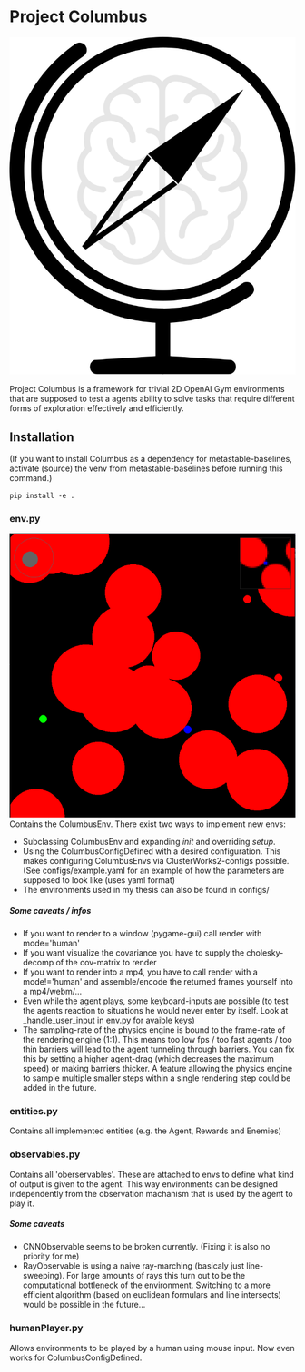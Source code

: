 # Project Columbus

<p align='center'>
  <img src='./icon.svg'>
</p>

Project Columbus is a framework for trivial 2D OpenAI Gym environments that are supposed to test a agents ability to solve tasks that require different forms of exploration effectively and efficiently.

## Installation

(If you want to install Columbus as a dependency for metastable-baselines, activate (source) the venv from metastable-baselines before running this command.)

```
pip install -e .
```

### env.py

![Screenshot](./img_README.png)  
Contains the ColumbusEnv.
There exist two ways to implement new envs:

- Subclassing ColumbusEnv and expanding _init_ and overriding _setup_.
- Using the ColumbusConfigDefined with a desired configuration. This makes configuring ColumbusEnvs via ClusterWorks2-configs possible. (See configs/example.yaml for an example of how the parameters are supposed to look like (uses yaml format)
- The environments used in my thesis can also be found in configs/

##### Some caveats / infos

- If you want to render to a window (pygame-gui) call render with mode='human'
- If you want visualize the covariance you have to supply the cholesky-decomp of the cov-matrix to render
- If you want to render into a mp4, you have to call render with a mode!='human' and assemble/encode the returned frames yourself into a mp4/webm/...
- Even while the agent plays, some keyboard-inputs are possible (to test the agents reaction to situations he would never enter by itself. Look at \_handle_user_input in env.py for avaible keys)
- The sampling-rate of the physics engine is bound to the frame-rate of the rendering engine (1:1). This means too low fps / too fast agents / too thin barriers will lead to the agent tunneling through barriers. You can fix this by setting a higher agent-drag (which decreases the maximum speed) or making barriers thicker. A feature allowing the physics engine to sample multiple smaller steps within a single rendering step could be added in the future.

### entities.py

Contains all implemented entities (e.g. the Agent, Rewards and Enemies)

### observables.py

Contains all 'oberservables'. These are attached to envs to define what kind of output is given to the agent. This way environments can be designed independently from the observation machanism that is used by the agent to play it.

##### Some caveats

- CNNObservable seems to be broken currently. (Fixing it is also no priority for me)
- RayObservable is using a naive ray-marching (basicaly just line-sweeping). For large amounts of rays this turn out to be the computational bottleneck of the environment. Switching to a more efficient algorithm (based on euclidean formulars and line intersects) would be possible in the future...

### humanPlayer.py

Allows environments to be played by a human using mouse input. Now even works for ColumbusConfigDefined.
